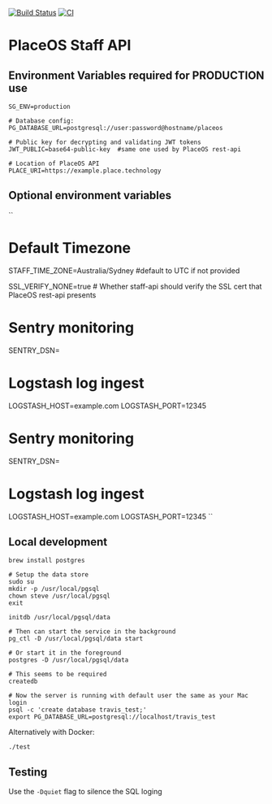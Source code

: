 [![Build Status](https://travis-ci.com/red-ant/staff-api.svg?token=RzVfSpK1WxvVvMdpTs99&branch=master)](https://travis-ci.com/red-ant/staff-api)
[![CI](https://github.com/place-labs/staff-api/actions/workflows/ci.yml/badge.svg)](https://github.com/place-labs/staff-api/actions/workflows/ci.yml)

# PlaceOS Staff API

## Environment Variables required for PRODUCTION use

```
SG_ENV=production

# Database config:
PG_DATABASE_URL=postgresql://user:password@hostname/placeos

# Public key for decrypting and validating JWT tokens
JWT_PUBLIC=base64-public-key  #same one used by PlaceOS rest-api

# Location of PlaceOS API
PLACE_URI=https://example.place.technology
```
## Optional environment variables
``
# Default Timezone
STAFF_TIME_ZONE=Australia/Sydney #default to UTC if not provided

SSL_VERIFY_NONE=true # Whether staff-api should verify the SSL cert that PlaceOS rest-api presents

# Sentry monitoring
SENTRY_DSN=<sentry dsn>

# Logstash log ingest
LOGSTASH_HOST=example.com
LOGSTASH_PORT=12345

# Sentry monitoring
SENTRY_DSN=<sentry dsn>

# Logstash log ingest
LOGSTASH_HOST=example.com
LOGSTASH_PORT=12345
``

## Local development

```
brew install postgres

# Setup the data store
sudo su
mkdir -p /usr/local/pgsql
chown steve /usr/local/pgsql
exit

initdb /usr/local/pgsql/data

# Then can start the service in the background
pg_ctl -D /usr/local/pgsql/data start

# Or start it in the foreground
postgres -D /usr/local/pgsql/data

# This seems to be required
createdb

# Now the server is running with default user the same as your Mac login
psql -c 'create database travis_test;'
export PG_DATABASE_URL=postgresql://localhost/travis_test
```

Alternatively with Docker:

```
./test
```

## Testing

Use the `-Dquiet` flag to silence the SQL loging
